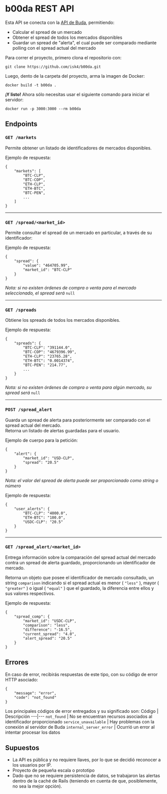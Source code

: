 # b00da REST API

Esta API se conecta con la [API de Buda](http://api.buda.com/), permitiendo:

* Calcular el spread de un mercado
* Obtener el spread de todos los mercados disponibles
* Guardar un spread de "alerta", el cual puede ser comparado mediante polling con el spread actual del mercado

Para correr el proyecto, primero clona el repositorio con:

    git clone https://github.com/isk4/b00da.git

Luego, dento de la carpeta del proyecto, arma la imagen de Docker:

    docker build -t b00da .

**¡Y listo!** Ahora sólo necesitas usar el siguiente comando para iniciar el servidor:

    docker run -p 3000:3000 --rm b00da

## Endpoints
### `GET /markets`

Permite obtener un listado de identificadores de mercados disponibles.

Ejemplo de respuesta:

```
{
    "markets": [
        "BTC-CLP",
        "BTC-COP",
        "ETH-CLP",
        "ETH-BTC",
        "BTC-PEN",
        ...
    ]
}
```
---

### `GET /spread/<market_id>`

Permite consultar el spread de un mercado en particular, a través de su identificador:

Ejemplo de respuesta:

```
{
    "spread": {
        "value": "464705.99",
        "market_id": "BTC-CLP"
    }
}
```
*Nota: si no existen órdenes de compra o venta para el mercado seleccionado, el spread será*  `null`

---

### `GET /spreads`

Obtiene los spreads de todos los mercados disponibles.

Ejemplo de respuesta:

```
{
    "spreads": {
        "BTC-CLP": "391144.0",
        "BTC-COP": "4679396.99",
        "ETH-CLP": "23765.28",
        "ETH-BTC": "0.0014374",
        "BTC-PEN": "214.77",
        ...
    }
}
```
*Nota: si no existen órdenes de compra o venta para algún mercado, su spread será*  `null`

---

### `POST /spread_alert`

Guarda un spread de alerta para posteriormente ser comparado con el spread actual del mercado.<br>Retorna un listado de alertas guardadas para el usuario.

Ejemplo de cuerpo para la petición:

```
{
    "alert": {
        "market_id": "USD-CLP",
        "spread": "20.5"
    }
}
```
*Nota: el valor del spread de alerta puede ser proporcionado como string o número*

Ejemplo de respuesta:

```
{
    "user_alerts": {
        "BTC-CLP": "4000.0",
        "ETH-BTC": "100.0",
        "USDC-CLP": "20.5"
    }
}
```
---

### `GET /spread_alert/<market_id>`

Entrega información sobre la comparación del spread actual del mercado contra un spread de alerta guardado, proporcionando un identificador de mercado.

Retorna un objeto que posee el identificador de mercado consultado, un string `comparison` indicando si el spread actual es menor ( `"less"` ), mayor ( `"greater"` ) o igual ( `"equal"` ) que el guardado, la diferencia entre ellos y sus valores respectivos.

Ejemplo de respuesta:

```
{
    "spread_comp": {
        "market_id": "USDC-CLP",
        "comparison": "less",
        "difference": "-16.5",
        "current_spread": "4.0",
        "alert_spread": "20.5"
    }
}
```

## Errores

En caso de error, recibirás respuestas de este tipo, con su código de error HTTP asociado:

```
{
    "message": "error",
    "code": "not_found"
}
```

Los principales códigos de error entregados y su significado son:
Código | Descripción
---|---
`not_found` | No se encuentran recursos asociados al identificador proporcionado
`service_unavailable` | Hay problemas con la conexión al servidor de Buda
`internal_server_error` | Ocurrió un error al intentar procesar los datos

## Supuestos

* La API es pública y no requiere llaves, por lo que se decidió reconocer a los usuarios por IP.
* Proyecto de pequeña escala o prototipo
* Dado que no se requiere persistencia de datos, se trabajaron las alertas dentro de la caché de Rails (teniendo en cuenta de que, posiblemente, no sea la mejor opción).